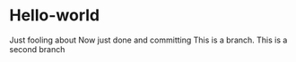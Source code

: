 # Hello-world
Just fooling about
Now just done and committing
This is a branch.
This is a second branch
